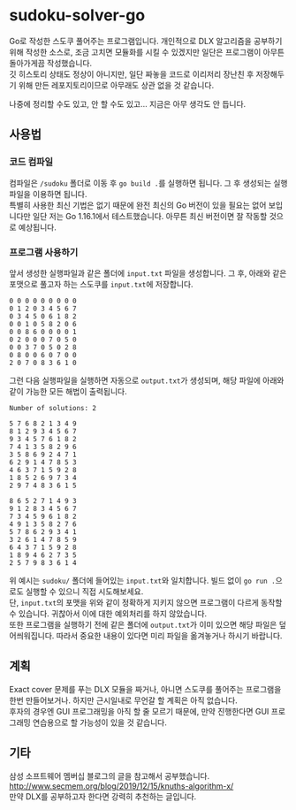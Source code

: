 # sudoku-solver-go
 
Go로 작성한 스도쿠 풀어주는 프로그램입니다. 개인적으로 DLX 알고리즘을 공부하기 위해 작성한 소스로, 조금 고치면 모듈화를 시킬 수 있겠지만 일단은 프로그램이 아무튼 돌아가게끔 작성했습니다.   
깃 히스토리 상태도 정상이 아니지만, 일단 짜놓을 코드로 이리저리 장난친 후 저장해두기 위해 만든 레포지토리이므로 아무래도 상관 없을 것 같습니다.   
   
나중에 정리할 수도 있고, 안 할 수도 있고... 지금은 아무 생각도 안 듭니다.

## 사용법

### 코드 컴파일
컴파일은 `/sudoku` 폴더로 이동 후 `go build .`를 실행하면 됩니다. 그 후 생성되는 실행파일을 이용하면 됩니다.   
특별히 사용한 최신 기법은 없기 때문에 완전 최신의 Go 버전이 있을 필요는 없어 보입니다만 일단 저는 Go 1.16.1에서 테스트했습니다. 아무튼 최신 버전이면 잘 작동할 것으로 예상됩니다.

### 프로그램 사용하기
앞서 생성한 실행파일과 같은 폴더에 `input.txt` 파일을 생성합니다. 그 후, 아래와 같은 포맷으로 풀고자 하는 스도쿠를 `input.txt`에 저장합니다.
```
0 0 0 0 0 0 0 0 0
0 1 2 0 3 4 5 6 7
0 3 4 5 0 6 1 8 2
0 0 1 0 5 8 2 0 6
0 0 8 6 0 0 0 0 1
0 2 0 0 0 7 0 5 0
0 0 3 7 0 5 0 2 8
0 8 0 0 6 0 7 0 0
2 0 7 0 8 3 6 1 0
```
그런 다음 실행파일을 실행하면 자동으로 `output.txt`가 생성되며, 해당 파일에 아래와 같이 가능한 모든 해법이 출력됩니다.
```
Number of solutions: 2

5 7 6 8 2 1 3 4 9
8 1 2 9 3 4 5 6 7
9 3 4 5 7 6 1 8 2
7 4 1 3 5 8 2 9 6
3 5 8 6 9 2 4 7 1
6 2 9 1 4 7 8 5 3
4 6 3 7 1 5 9 2 8
1 8 5 2 6 9 7 3 4
2 9 7 4 8 3 6 1 5

8 6 5 2 7 1 4 9 3
9 1 2 8 3 4 5 6 7
7 3 4 5 9 6 1 8 2
4 9 1 3 5 8 2 7 6
5 7 8 6 2 9 3 4 1
3 2 6 1 4 7 8 5 9
6 4 3 7 1 5 9 2 8
1 8 9 4 6 2 7 3 5
2 5 7 9 8 3 6 1 4
```
위 예시는 `sudoku/` 폴더에 들어있는 `input.txt`와 일치합니다. 빌드 없이 `go run .`으로도 실행할 수 있으니 직접 시도해보세요.   
단, `input.txt`의 포맷을 위와 같이 정확하게 지키지 않으면 프로그램이 다르게 동작할 수 있습니다. 귀찮아서 이에 대한 예외처리를 하지 않았습니다.   
또한 프로그램을 실행하기 전에 같은 폴더에 `output.txt`가 이미 있으면 해당 파일은 덮어씌워집니다. 따라서 중요한 내용이 있다면 미리 파일을 옮겨놓거나 하시기 바랍니다.

## 계획

Exact cover 문제를 푸는 DLX 모듈을 짜거나, 아니면 스도쿠를 풀어주는 프로그램을 한번 만들어보거나. 하지만 근시일내로 무언갈 할 계획은 아직 없습니다.   
후자의 경우엔 GUI 프로그래밍을 아직 할 줄 모르기 때문에, 만약 진행한다면 GUI 프로그래밍 연습용으로 할 가능성이 있을 것 같습니다.

## 기타

삼성 소프트웨어 멤버십 블로그의 글을 참고해서 공부했습니다. http://www.secmem.org/blog/2019/12/15/knuths-algorithm-x/   
만약 DLX를 공부하고자 한다면 강력히 추천하는 글입니다.